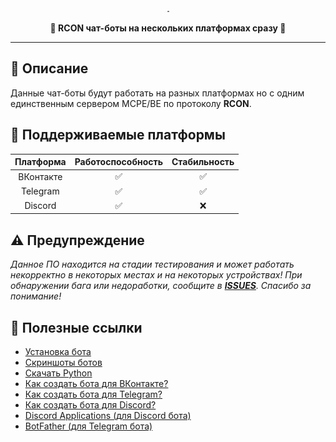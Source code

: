 <div align = "center">
<img src = "dont_touch_me/title.png" width = "5
0%" alt = "Title">


<b>🤖 RCON чат-боты на нескольких платформах сразу 💬</b>
</div>

___

## 📝 Описание
Данные чат-боты будут работать на разных платформах но с одним единственным сервером MCPE/BE по протоколу **RCON**.

## 🤝 Поддерживаемые платформы
|Платформа|Работоспособность|Стабильность|
|:-:|:-:|:-:|
|ВКонтакте|✅|✅|
|Telegram|✅|✅|
|Discord|✅|❌|

## ⚠ Предупреждение
*Данное ПО находится на стадии тестирования и может работать некорректно в некоторых местах и на некоторых устройствах! При обнаружении бага или недоработки, сообщите в **[ISSUES](https://github.com/Taskov1ch/rcon-crossbots/issues)**. Спасибо за понимание!*

## 🔗 Полезные ссылки
* [Установка бота](dont_touch_me/how_to_install.md)
* [Скриншоты ботов](https://files.fm/Tynaev/u/3j4wtdcpef)
* [Скачать Python](https://python.org/downloads)
* [Как создать бота для ВКонтакте?](https://google.com)
* [Как создать бота для Telegram?](https://google.com)
* [Как создать бота для Discord?](https://google.com)
* [Discord Applications (для Discord бота)](https://discord.com/developers/applications)
* [BotFather (для Telegram бота)](https://t.me/botfather)
